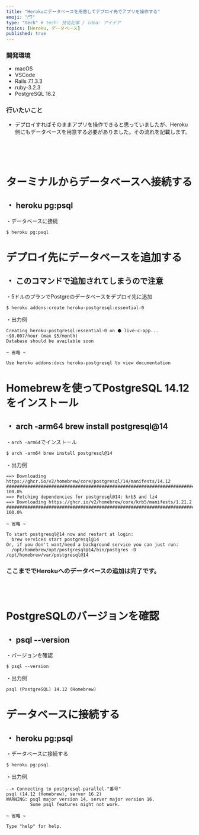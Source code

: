 ```yaml
---
title: "Herokuにデータベースを用意してデプロイ先でアプリを操作する"
emoji: "🗂"
type: "tech" # tech: 技術記事 / idea: アイデア
topics: [Heroku, データベース]
published: true
---
```

### 開発環境
- macOS
- VSCode
- Rails 7.1.3.3
- ruby-3.2.3
- PostgreSQL 16.2

### 行いたいこと
- デプロイすればそのままアプリを操作できると思っていましたが、Heroku側にもデータベースを用意する必要がありました。その流れを記載します。
<br>
<br>
<br>

# ターミナルからデータベースへ接続する
## ・ heroku pg:psql
・データベースに接続
```:ターミナル
$ heroku pg:psql
```

# デプロイ先にデータベースを追加する
## ・ このコマンドで追加されてしまうので注意
・5ドルのプランでPostgreのデータベースをデプロイ先に追加
```:ターミナル
$ heroku addons:create heroku-postgresql:essential-0
```
・出力例
```:ターミナル
Creating heroku-postgresql:essential-0 on ⬢ live-c-app... ~$0.007/hour (max $5/month)
Database should be available soon

~ 省略 ~

Use heroku addons:docs heroku-postgresql to view documentation
```


# Homebrewを使ってPostgreSQL 14.12をインストール

## ・ arch -arm64 brew install postgresql@14
・`arch -arm64`でインストール
```:ターミナル
$ arch -arm64 brew install postgresql@14
```
・出力例
```:ターミナル
==> Downloading https://ghcr.io/v2/homebrew/core/postgresql/14/manifests/14.12
################################################################################################################################################### 100.0%
==> Fetching dependencies for postgresql@14: krb5 and lz4
==> Downloading https://ghcr.io/v2/homebrew/core/krb5/manifests/1.21.2
################################################################################################################################################### 100.0%

~ 省略 ~

To start postgresql@14 now and restart at login:
  brew services start postgresql@14
Or, if you don't want/need a background service you can just run:
  /opt/homebrew/opt/postgresql@14/bin/postgres -D /opt/homebrew/var/postgresql@14
  ```

### ここまででHerokuへのデータベースの追加は完了です。
<br>
<br>

# PostgreSQLのバージョンを確認

## ・ psql --version
・バージョンを確認
```:ターミナル
$ psql --version
```
・出力例
```:ターミナル
psql (PostgreSQL) 14.12 (Homebrew)
```


# データベースに接続する

## ・ heroku pg:psql
・データベースに接続する
```:ターミナル
$ heroku pg:psql
```
・出力例
```:ターミナル
--> Connecting to postgresql-parallel-"番号"
psql (14.12 (Homebrew), server 16.2)
WARNING: psql major version 14, server major version 16.
         Some psql features might not work.

~ 省略 ~

Type "help" for help.
```
